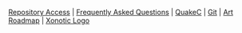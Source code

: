   [Repository Access](Repository_Access)
| [Frequently Asked Questions](Faq)
| [QuakeC](Introduction-to-QuakeC) 
| [Git](Git)
| [Art Roadmap](Art-Roadmap)
| [Xonotic Logo](Logo)
